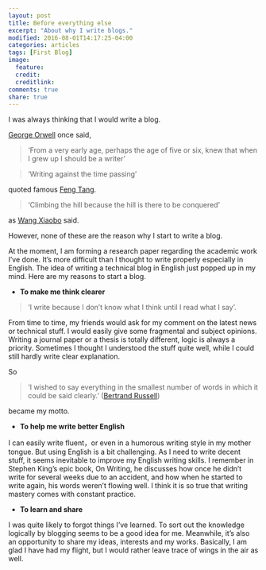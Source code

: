 ```yaml
---
layout: post
title: Before everything else
excerpt: "About why I write blogs."
modified: 2016-08-01T14:17:25-04:00
categories: articles
tags: [First Blog]
image:
  feature: 
  credit: 
  creditlink: 
comments: true
share: true
---
```


I was always thinking that I would write a blog.   

[George Orwell](https://en.wikipedia.org/wiki/George_Orwell) once said, 

>  ‘From a very early age, perhaps the age of five or six, knew that when I grew up I should be a writer’     


>  ‘Writing against the time passing’ 

quoted famous [Feng Tang](http://wiki.china.org.cn/wiki/index.php/Feng_Tang). 


>  ‘Climbing the hill because the hill is there to be conquered’ 

as [Wang Xiaobo](https://en.wikipedia.org/wiki/Wang_Xiaobo) said.  
  


However, none of these are the reason why I start to write a blog.


At the moment, I am forming a research paper regarding the academic work I’ve done. It’s more difficult than I thought to write properly especially in English. The idea of writing a technical blog in English just popped up in my mind. Here are my reasons to start a blog.

- **To make me think clearer**   

>  ‘I write because I don’t know what I think until I read what I say’.  


From time to time, my friends would ask for my comment on the latest news or technical stuff. I would easily give some fragmental and subject opinions.  Writing a journal paper or a thesis is totally different, logic is always a priority. Sometimes I thought I understood the stuff quite well, while I could still hardly write clear explanation. 

So 

>  ‘I wished to say everything in the smallest number of words in which it could be said clearly.’ ([Bertrand Russell](https://en.wikipedia.org/wiki/Bertrand_Russell))   

became my motto.


- **To help me write better English**   

I can easily write fluent，or even in a humorous writing style in my mother tongue. But using English is a bit challenging. 
As I need to write decent stuff, it seems inevitable to improve my English writing skills. 
I remember in Stephen King’s epic book, On Writing, he discusses how once he didn’t write for several weeks due to an accident, and how when he started to write again, his words weren’t flowing well.
I think it is so true that writing mastery comes with constant practice.


- **To learn and share**  

I was quite likely to forgot things I’ve learned. To sort out the knowledge logically by blogging seems to be a good idea for me. Meanwhile, it’s also an opportunity to share my ideas, interests and my works. Basically, I am glad I have had my flight, but I would rather leave trace of wings in the air as well. 

